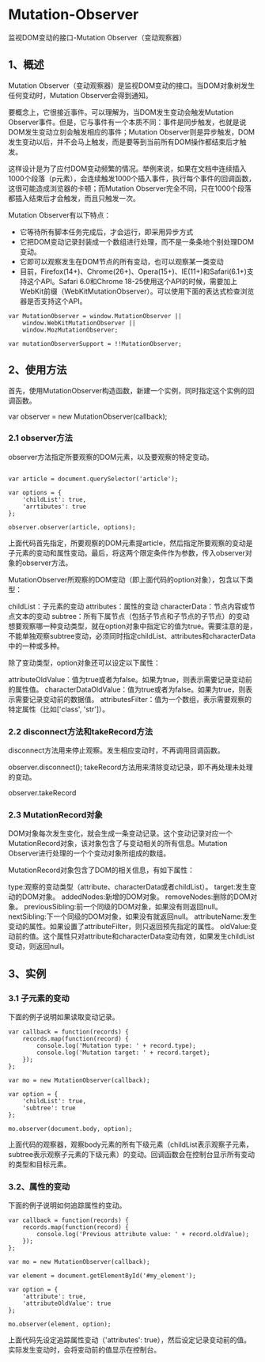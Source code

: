 # Mutation-Observer
监视DOM变动的接口-Mutation Observer（变动观察器）

## 1、概述
  Mutation Observer（变动观察器）是监视DOM变动的接口。当DOM对象树发生任何变动时，Mutation Observer会得到通知。

   要概念上，它很接近事件。可以理解为，当DOM发生变动会触发Mutation Observer事件。但是，它与事件有一个本质不同：事件是同步触发，也就是说DOM发生变动立刻会触发相应的事件；Mutation Observer则是异步触发，DOM发生变动以后，并不会马上触发，而是要等到当前所有DOM操作都结束后才触发。

   这样设计是为了应付DOM变动频繁的情况。举例来说，如果在文档中连续插入1000个段落（p元素），会连续触发1000个插入事件，执行每个事件的回调函数，这很可能造成浏览器的卡顿；而Mutation Observer完全不同，只在1000个段落都插入结束后才会触发，而且只触发一次。



Mutation Observer有以下特点：

* 它等待所有脚本任务完成后，才会运行，即采用异步方式
* 它把DOM变动记录封装成一个数组进行处理，而不是一条条地个别处理DOM变动。
* 它即可以观察发生在DOM节点的所有变动，也可以观察某一类变动
* 目前，Firefox(14+)、Chrome(26+)、Opera(15+)、IE(11+)和Safari(6.1+)支持这个API。Safari 6.0和Chrome 18-25使用这个API的时候，需要加上WebKit前缀（WebKitMutationObserver）。可以使用下面的表达式检查浏览器是否支持这个API。
```
var MutationObserver = window.MutationObserver ||
    window.WebKitMutationObserver ||
    window.MozMutationObserver;

var mutationObserverSupport = !!MutationObserver;
```
## 2、使用方法
首先，使用MutationObserver构造函数，新建一个实例，同时指定这个实例的回调函数。

var observer = new MutationObserver(callback);
### 2.1 observer方法

observer方法指定所要观察的DOM元素，以及要观察的特定变动。
```

var article = document.querySelector('article');

var options = {
    'childList': true,
    'arrtibutes': true
};

observer.observer(article, options);
```
上面代码首先指定，所要观察的DOM元素提article，然后指定所要观察的变动是子元素的变动和属性变动。最后，将这两个限定条件作为参数，传入observer对象的observer方法。

MutationObserver所观察的DOM变动（即上面代码的option对象），包含以下类型：

childList：子元素的变动
attributes：属性的变动
characterData：节点内容或节点文本的变动
subtree：所有下属节点（包括子节点和子节点的子节点）的变动
想要观察哪一种变动类型，就在option对象中指定它的值为true。需要注意的是，不能单独观察subtree变动，必须同时指定childList、attributes和characterData中的一种或多种。

除了变动类型，option对象还可以设定以下属性：

attributeOldValue：值为true或者为false。如果为true，则表示需要记录变动前的属性值。
characterDataOldValue：值为true或者为false。如果为true，则表示需要记录变动前的数据值。
attributesFilter：值为一个数组，表示需要观察的特定属性（比如['class', 'str']）。
### 2.2  disconnect方法和takeRecord方法

disconnect方法用来停止观察。发生相应变动时，不再调用回调函数。

observer.disconnect();
takeRecord方法用来清除变动记录，即不再处理未处理的变动。

observer.takeRecord
### 2.3 MutationRecord对象

DOM对象每次发生变化，就会生成一条变动记录。这个变动记录对应一个MutationRecord对象，该对象包含了与变动相关的所有信息。Mutation Observer进行处理的一个个变动对象所组成的数组。

MutationRecord对象包含了DOM的相关信息，有如下属性：

type:观察的变动类型（attribute、characterData或者childList）。
target:发生变动的DOM对象。
addedNodes:新增的DOM对象。
removeNodes:删除的DOM对象。
previousSibling:前一个同级的DOM对象，如果没有则返回null。
nextSibling:下一个同级的DOM对象，如果没有就返回null。
attributeName:发生变动的属性。如果设置了attributeFilter，则只返回预先指定的属性。
oldValue:变动前的值。这个属性只对attribute和characterData变动有效，如果发生childList变动，则返回null。
## 3、实例
### 3.1 子元素的变动

下面的例子说明如果读取变动记录。
```
var callback = function(records) {
    records.map(function(record) {
        console.log('Mutation type: ' + record.type);
        console.log('Mutation target: ' + record.target);
    });
};

var mo = new MutationObserver(callback);

var option = {
    'childList': true,
    'subtree': true
};

mo.observer(document.body, option);
```
上面代码的观察器，观察body元素的所有下级元素（childList表示观察子元素，subtree表示观察子元素的下级元素）的变动。回调函数会在控制台显示所有变动的类型和目标元素。

### 3.2、属性的变动

下面的例子说明如何追踪属性的变动。
```
var callback = function(records) {
    records.map(function(record) {
        console.log('Previous attribute value: ' + record.oldValue);
    });
};

var mo = new MutationObserver(callback);

var element = document.getElementById('#my_element');

var option = {
    'attribute': true,
    'attributeOldValue': true
};

mo.observer(element, option);
```
上面代码先设定追踪属性变动（'attributes': true），然后设定记录变动前的值。实际发生变动时，会将变动前的值显示在控制台。
